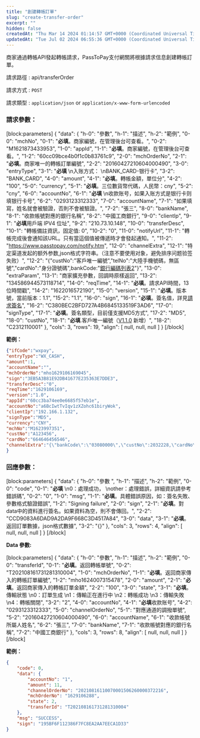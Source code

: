 ```yaml
---
title: "創建轉帳訂單"
slug: "create-transfer-order"
excerpt: ""
hidden: false
createdAt: "Thu Mar 14 2024 01:14:57 GMT+0000 (Coordinated Universal Time)"
updatedAt: "Tue Jul 02 2024 06:55:36 GMT+0000 (Coordinated Universal Time)"
---
```

商家通過轉帳API發起轉帳請求，PassToPay支付網關將根據請求信息創建轉帳訂單。

請求路徑 : api/transferOrder

請求方式 : `POST`

請求類型 : `application/json` or `application/x-www-form-urlencoded`

### 請求參數：

[block:parameters]
{
  "data": {
    "h-0": "參數",
    "h-1": "描述",
    "h-2": "範例",
    "0-0": "mchNo",
    "0-1": "**必填**。商家編號，在管理後台可查看。",
    "0-2": "M1621873433953",
    "1-0": "appId",
    "1-1": "**必填**。商家編號，在管理後台可查看。",
    "1-2": "60cc09bce4b0f1c0b83761c9",
    "2-0": "mchOrderNo",
    "2-1": "**必填**。商家唯一的轉帳訂單編號",
    "2-2": "20160427210604000490",
    "3-0": "entryType",
    "3-1": "**必填**  \n入账方式：  \nBANK_CARD-银行卡",
    "3-2": "BANK_CARD",
    "4-0": "amount",
    "4-1": "**必填**。轉帳金額，單位分",
    "4-2": "100",
    "5-0": "currency",
    "5-1": "**必填**。三位數貨幣代碼，人民幣：cny",
    "5-2": "cny",
    "6-0": "accountNo",
    "6-1": "**必填**  \n收款账号，如果入账方式是银行卡则填银行卡号",
    "6-2": "0293123312333",
    "7-0": "accountName",
    "7-1": "如果填寫，姓名就會被驗證，否則不會被驗證。",
    "7-2": "張三",
    "8-0": "bankName",
    "8-1": "收款帳號對應的銀行名稱",
    "8-2": "中國工商銀行",
    "9-0": "clientIp",
    "9-1": "**必填**用戶端 IPV4 位址",
    "9-2": "210.73.10.148",
    "10-0": "transferDesc",
    "10-1": "轉帳備註資訊，固定值: 0",
    "10-2": "0",
    "11-0": "notifyUrl",
    "11-1": "轉帳完成後會通知該URL。只有當這個值被傳遞時才會發起通知。",
    "11-2": "<https://www.passtopay.com/notify.htm>",
    "12-0": "channelExtra",
    "12-1": "特定渠道发起的额外参数,json格式字符串。（注意不要使用对象，避免排序问题验签失败）",
    "12-2": "{\"custNo\":\"客戶唯一編號\",\"telNo\":\"大陸手機號碼，無區號\",\"cardNo\":\"身分證號碼\",bankCode:\"[銀行編碼列表2](https://pass2pay-zh-hk.readme.io/reference/%E9%8A%80%E8%A1%8C%E7%B7%A8%E7%A2%BC)\"}",
    "13-0": "extraParam",
    "13-1": "商家擴充參數，回調時原樣返回",
    "13-2": "134586944573118714",
    "14-0": "reqTime",
    "14-1": "**必填**。請求API時間，13位時間戳",
    "14-2": "1622016572190",
    "15-0": "version",
    "15-1": "**必填**。版本號，當前版本：1.1",
    "15-2": "1.1",
    "16-0": "sign",
    "16-1": "**必填**。簽名值，詳見[請求簽名](https://pass2pay-zh-hk.readme.io/reference/signing-a-request)",
    "16-2": "C380BEC2BFD727A4B6845133519F3AD6",
    "17-0": "signType",
    "17-1": "**必填**。簽名類型，目前僅支援MD5方式",
    "17-2": "MD5",
    "18-0": "custNo",
    "18-1": "**必填**.客戶唯一編號（[V1.1.0](https://pass2pay-zh-hk.readme.io/reference/v110-20240117) 新增）",
    "18-2": "C2312110001"
  },
  "cols": 3,
  "rows": 19,
  "align": [
    null,
    null,
    null
  ]
}
[/block]


**範例：**

```json
{"ifCode":"wxpay",
"entryType":"WX_CASH",
"amount":1,
"accountName":"",
"mchOrderNo":"mho1629106169045",
"sign":"3EB5A3B81E92DB41677E235363E7DDE3",
"transferDesc":"0",
"reqTime":"1629106169",
"version":"1.0",
"appId":"60cc3ba74ee0e6685f57eb1e",
"accountNo":"a6BcIwtTvIqv1zXZohc61biryWok",
"clientIp":"192.166.1.132",
"signType":"MD5",
"currency":"CNY",
"mchNo":"M1623997351",
"custNo":"A123456",
"cardNo":"664646456546",
"channelExtra":"{\"bankCode\":\"03080000\",\"custNo\":2032228,\"cardNo\":\"411122199805050000\",\"telNo\":\"18201048982\"}"
}

```

### 回應參數：

[block:parameters]
{
  "data": {
    "h-0": "參數 ",
    "h-1": "描述",
    "h-2": "範例",
    "0-0": "code",
    "0-1": "**必填**  \n0：處理成功，  \nother：處理錯誤，詳細資訊請參考錯誤碼",
    "0-2": "0",
    "1-0": "msg",
    "1-1": "**必填**。具體錯誤原因，如：簽名失敗、參數格式驗證錯誤",
    "1-2": "Signing failure",
    "2-0": "sign",
    "2-1": "**必填**。對data中的資料進行簽名。如果資料為空，則不會傳回。",
    "2-2": "CCD9083A6DAD9A2DA9F668C3D4517A84",
    "3-0": "data",
    "3-1": "**必填**。返回訂單數據，json格式數據",
    "3-2": "{}"
  },
  "cols": 3,
  "rows": 4,
  "align": [
    null,
    null,
    null
  ]
}
[/block]


**Data 參數:**

[block:parameters]
{
  "data": {
    "h-0": "參數",
    "h-1": "描述",
    "h-2": "範例",
    "0-0": "transferId",
    "0-1": "**必填**。返回轉帳單號",
    "0-2": "T202108161731281310004",
    "1-0": "mchOrderNo",
    "1-1": "**必填**。返回商家傳入的轉帳訂單編號",
    "1-2": "mho1624007315478",
    "2-0": "amount",
    "2-1": "**必填**。返回商家傳入的轉帳訂單金額",
    "2-2": "100",
    "3-0": "state",
    "3-1": "**必填**。傳輸狀態  \n0：訂單生成  \n1：傳輸正在進行中  \n2：轉帳成功  \n3：傳輸失敗  \n4：轉帳關閉",
    "3-2": "2",
    "4-0": "accountNo",
    "4-1": "**必填**收款账号",
    "4-2": "0293123312333",
    "5-0": "channelOrderNo",
    "5-1": "對應通道的調撥單號",
    "5-2": "20160427210604000490",
    "6-0": "accountName",
    "6-1": "收款帳號所屬人姓名",
    "6-2": "張三",
    "7-0": "bankName",
    "7-1": "收款帳號對應的銀行名稱",
    "7-2": "中國工商銀行"
  },
  "cols": 3,
  "rows": 8,
  "align": [
    null,
    null,
    null
  ]
}
[/block]


**範例：**

```json
{
    "code": 0,
    "data": {
        "accountNo": "1",
        "amount": 11,
        "channelOrderNo": "20210816110070001506260000372216",
        "mchOrderNo": "1629106288",
        "state": 2,
        "transferId": "T202108161731281310004"
    },
    "msg": "SUCCESS",
    "sign": "195BF6F112386F7FC8EA2AA7EECA1D33"
}
```
